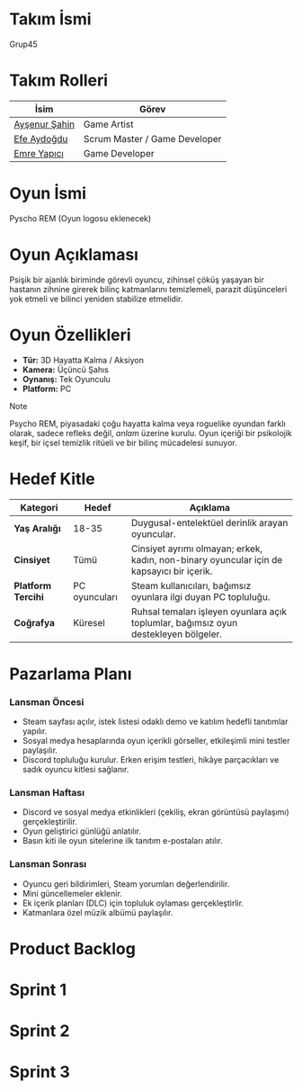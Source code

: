 # Takım İsmi
Grup45

# Takım Rolleri
| İsim | Görev | 
| --------------- | --------------- | 
| [Ayşenur Şahin](https://github.com/aysenursahiin) | Game Artist |
| [Efe Aydoğdu](https://github.com/RedFloyd-cd)| Scrum Master / Game Developer |
| [Emre Yapıcı](https://github.com/yapiciemre)| Game Developer |

# Oyun İsmi
Pyscho REM (Oyun logosu eklenecek)

# Oyun Açıklaması
Psişik bir ajanlık biriminde görevli oyuncu, zihinsel çöküş yaşayan bir hastanın zihnine girerek bilinç katmanlarını temizlemeli, parazit düşünceleri yok etmeli ve bilinci yeniden stabilize etmelidir.

# Oyun Özellikleri
- **Tür:** 3D Hayatta Kalma / Aksiyon
- **Kamera:** Üçüncü Şahıs
- **Oynanış:** Tek Oyunculu
- **Platform:** PC
> [!NOTE]
> Psycho REM, piyasadaki çoğu hayatta kalma veya roguelike oyundan farklı olarak, sadece refleks değil, *anlam* üzerine kurulu. Oyun içeriği bir psikolojik keşif, bir içsel temizlik ritüeli ve bir bilinç mücadelesi sunuyor.

# Hedef Kitle 
| Kategori             | Hedef                                                | Açıklama                                                                                                               |
| -------------------- | ---------------------------------------------------- | ---------------------------------------------------------------------------------------------------------------------- |
| **Yaş Aralığı**      | 18-35                                                | Duygusal-entelektüel derinlik arayan oyuncular.  |
| **Cinsiyet**         | Tümü                                                 | Cinsiyet ayrımı olmayan; erkek, kadın, non-binary oyuncular için de kapsayıcı bir içerik.                  |
| **Platform Tercihi** | PC oyuncuları                                        | Steam kullanıcıları, bağımsız oyunlara ilgi duyan PC topluluğu.                                                        |
| **Coğrafya**         | Küresel  | Ruhsal temaları işleyen oyunlara açık toplumlar, bağımsız oyun destekleyen bölgeler.                                   |

# Pazarlama Planı
### Lansman Öncesi
- Steam sayfası açılır, istek listesi odaklı demo ve katılım hedefli tanıtımlar yapılır.
- Sosyal medya hesaplarında oyun içerikli görseller, etkileşimli mini testler paylaşılır.
- Discord topluluğu kurulur. Erken erişim testleri, hikâye parçacıkları ve sadık oyuncu kitlesi sağlanır.
### Lansman Haftası 
- Discord ve sosyal medya etkinlikleri (çekiliş, ekran görüntüsü paylaşımı) gerçekleştirilir.
- Oyun geliştirici günlüğü anlatılır.
- Basın kiti ile oyun sitelerine ilk tanıtım e-postaları atılır.
### Lansman Sonrası 
- Oyuncu geri bildirimleri, Steam yorumları değerlendirilir.
- Mini güncellemeler eklenir.
- Ek içerik planları (DLC) için topluluk oylaması gerçekleştirlir.
- Katmanlara özel müzik albümü paylaşılır.

# Product Backlog
# Sprint 1
# Sprint 2
# Sprint 3
